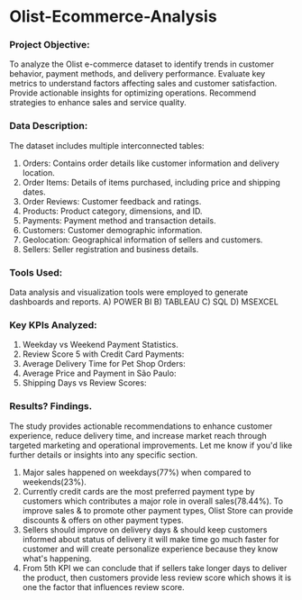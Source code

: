 # Olist-Ecommerce-Analysis

### Project Objective:
To analyze the Olist e-commerce dataset to identify trends in customer behavior, payment methods, and delivery performance. Evaluate key metrics to understand factors affecting sales and customer satisfaction. Provide actionable insights for optimizing operations. Recommend strategies to enhance sales and service quality.

### Data Description:
The dataset includes multiple interconnected tables:
1. Orders: Contains order details like customer information and delivery location.
2. Order Items: Details of items purchased, including price and shipping dates.
3. Order Reviews: Customer feedback and ratings.
4. Products: Product category, dimensions, and ID.
5. Payments: Payment method and transaction details.
6. Customers: Customer demographic information.
7. Geolocation: Geographical information of sellers and customers.
8. Sellers: Seller registration and business details.

### Tools Used:
Data analysis and visualization tools were employed to generate dashboards and reports.
A) POWER BI
B) TABLEAU
C) SQL
D) MSEXCEL

### Key KPIs Analyzed:
1. Weekday vs Weekend Payment Statistics.
2. Review Score 5 with Credit Card Payments:
3. Average Delivery Time for Pet Shop Orders:
4. Average Price and Payment in São Paulo:
5. Shipping Days vs Review Scores:


### Results? Findings.
The study provides actionable recommendations to enhance customer experience, reduce delivery time, and increase market reach through targeted marketing and operational improvements. Let me know if you'd like further details or insights into any specific section.
1.  Major sales happened on weekdays(77%) when compared to weekends(23%).
2.  Currently credit cards are the most preferred payment type by customers which contributes a major role in overall sales(78.44%). To improve sales & to promote other payment types, Olist Store can provide discounts & offers on other payment types.
3.  Sellers should improve on delivery days & should keep customers informed about status of delivery it will make time go much faster for customer and will create personalize experience because they know what's happening.
4.  From 5th KPI we can conclude that if sellers take longer days to deliver the product, then customers provide less review score which shows it is one the factor that influences review score.




